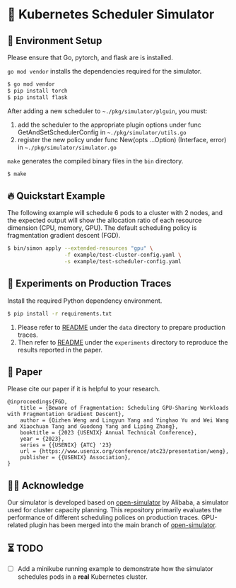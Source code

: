 # 🚀 Kubernetes Scheduler Simulator


## 🚧 Environment Setup

Please ensure that Go, pytorch, and flask are is installed.

`go mod vendor` installs the dependencies required for the simulator. 

```bash
$ go mod vendor
$ pip install torch
$ pip install flask
```

After adding a new scheduler to `~./pkg/simulator/plguin`, you must: 
1. add the scheduler to the appropriate plugin options under func GetAndSetSchedulerConfig in `~./pkg/simulator/utils.go`
2. register the new policy under func New(opts ...Option) (Interface, error) in `~./pkg/simulator/simulator.go`

`make` generates the compiled binary files in the `bin` directory.

```bash
$ make
```

## 🔥 Quickstart Example

The following example will schedule 6 pods to a cluster with 2 nodes, and the expected output will show the allocation ratio of each resource dimension (CPU, memory, GPU).
The default scheduling policy is fragmentation gradient descent (FGD).

```bash
$ bin/simon apply --extended-resources "gpu" \
                  -f example/test-cluster-config.yaml \
                  -s example/test-scheduler-config.yaml
```

## 🔮 Experiments on Production Traces

Install the required Python dependency environment.

```bash
$ pip install -r requirements.txt
```

1. Please refer to [README](data/README.md) under the `data` directory to prepare production traces.
2. Then refer to [README](experiments/README.md) under the `experiments` directory to reproduce the results reported in the paper.

## 📝 Paper

Please cite our paper if it is helpful to your research.

```
@inproceedings{FGD,
    title = {Beware of Fragmentation: Scheduling GPU-Sharing Workloads with Fragmentation Gradient Descent},
    author = {Qizhen Weng and Lingyun Yang and Yinghao Yu and Wei Wang and Xiaochuan Tang and Guodong Yang and Liping Zhang},
    booktitle = {2023 {USENIX} Annual Technical Conference},
    year = {2023},
    series = {{USENIX} {ATC} '23}
    url = {https://www.usenix.org/conference/atc23/presentation/weng},
    publisher = {{USENIX} Association},
}
```

## 🙏🏻 Acknowledge

Our simulator is developed based on [open-simulator](https://github.com/alibaba/open-simulator) by Alibaba, a simulator used for cluster capacity planning. 
This repository primarily evaluates the performance of different scheduling polices on production traces.
GPU-related plugin has been merged into the main branch of [open-simulator](https://github.com/alibaba/open-simulator).

## ⏳ TODO

- [ ] Add a minikube running example to demonstrate how the simulator schedules pods in a **real** Kubernetes cluster.
